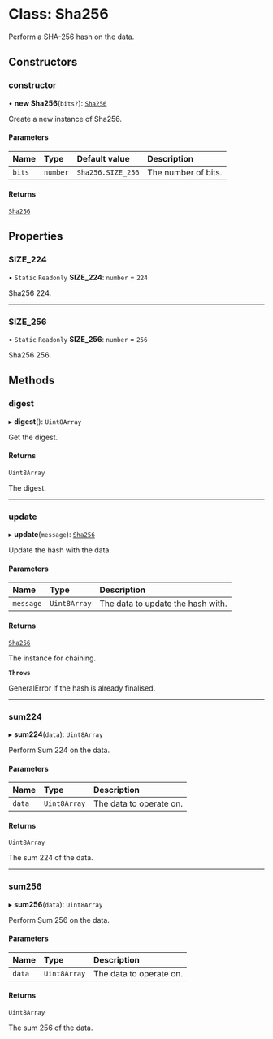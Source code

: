 # Class: Sha256

Perform a SHA-256 hash on the data.

## Constructors

### constructor

• **new Sha256**(`bits?`): [`Sha256`](Sha256.md)

Create a new instance of Sha256.

#### Parameters

| Name   | Type     | Default value     | Description         |
| :----- | :------- | :---------------- | :------------------ |
| `bits` | `number` | `Sha256.SIZE_256` | The number of bits. |

#### Returns

[`Sha256`](Sha256.md)

## Properties

### SIZE_224

▪ `Static` `Readonly` **SIZE_224**: `number` = `224`

Sha256 224.

---

### SIZE_256

▪ `Static` `Readonly` **SIZE_256**: `number` = `256`

Sha256 256.

## Methods

### digest

▸ **digest**(): `Uint8Array`

Get the digest.

#### Returns

`Uint8Array`

The digest.

---

### update

▸ **update**(`message`): [`Sha256`](Sha256.md)

Update the hash with the data.

#### Parameters

| Name      | Type         | Description                       |
| :-------- | :----------- | :-------------------------------- |
| `message` | `Uint8Array` | The data to update the hash with. |

#### Returns

[`Sha256`](Sha256.md)

The instance for chaining.

**`Throws`**

GeneralError If the hash is already finalised.

---

### sum224

▸ **sum224**(`data`): `Uint8Array`

Perform Sum 224 on the data.

#### Parameters

| Name   | Type         | Description             |
| :----- | :----------- | :---------------------- |
| `data` | `Uint8Array` | The data to operate on. |

#### Returns

`Uint8Array`

The sum 224 of the data.

---

### sum256

▸ **sum256**(`data`): `Uint8Array`

Perform Sum 256 on the data.

#### Parameters

| Name   | Type         | Description             |
| :----- | :----------- | :---------------------- |
| `data` | `Uint8Array` | The data to operate on. |

#### Returns

`Uint8Array`

The sum 256 of the data.
